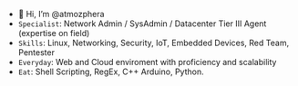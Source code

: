 - 👋 Hi, I’m @atmozphera
- `Specialist`: Network Admin / SysAdmin / Datacenter Tier III Agent (expertise on field)
- `Skills`: Linux, Networking, Security, IoT, Embedded Devices, Red Team, Pentester
- `Everyday`: Web and Cloud enviroment with proficiency and scalability
- `Eat`: Shell Scripting, RegEx, C++ Arduino, Python.

